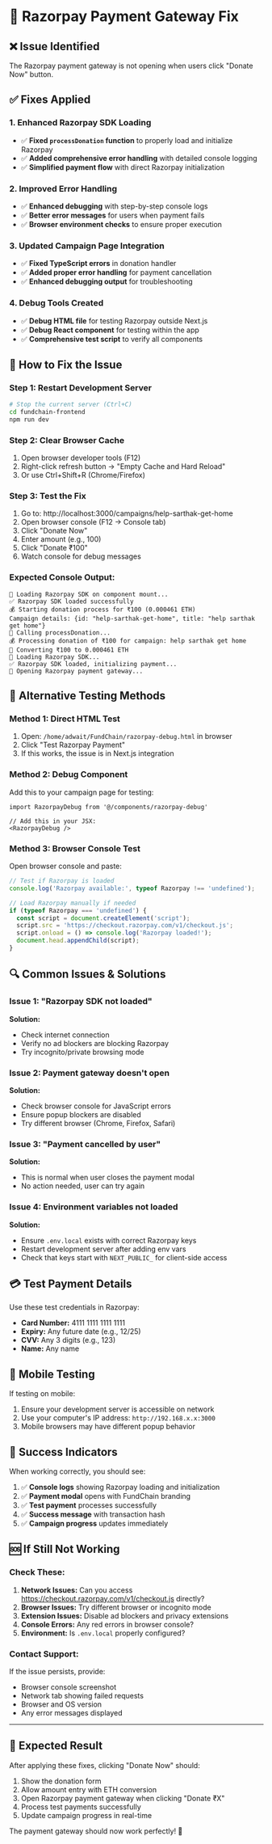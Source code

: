 # 🔧 Razorpay Payment Gateway Fix

## ❌ **Issue Identified**
The Razorpay payment gateway is not opening when users click "Donate Now" button.

## ✅ **Fixes Applied**

### **1. Enhanced Razorpay SDK Loading**
- ✅ **Fixed `processDonation` function** to properly load and initialize Razorpay
- ✅ **Added comprehensive error handling** with detailed console logging
- ✅ **Simplified payment flow** with direct Razorpay initialization

### **2. Improved Error Handling**
- ✅ **Enhanced debugging** with step-by-step console logs
- ✅ **Better error messages** for users when payment fails
- ✅ **Browser environment checks** to ensure proper execution

### **3. Updated Campaign Page Integration**
- ✅ **Fixed TypeScript errors** in donation handler
- ✅ **Added proper error handling** for payment cancellation
- ✅ **Enhanced debugging output** for troubleshooting

### **4. Debug Tools Created**
- ✅ **Debug HTML file** for testing Razorpay outside Next.js
- ✅ **Debug React component** for testing within the app
- ✅ **Comprehensive test script** to verify all components

## 🚀 **How to Fix the Issue**

### **Step 1: Restart Development Server**
```bash
# Stop the current server (Ctrl+C)
cd fundchain-frontend
npm run dev
```

### **Step 2: Clear Browser Cache**
1. Open browser developer tools (F12)
2. Right-click refresh button → "Empty Cache and Hard Reload"
3. Or use Ctrl+Shift+R (Chrome/Firefox)

### **Step 3: Test the Fix**
1. Go to: http://localhost:3000/campaigns/help-sarthak-get-home
2. Open browser console (F12 → Console tab)
3. Click "Donate Now"
4. Enter amount (e.g., 100)
5. Click "Donate ₹100"
6. Watch console for debug messages

### **Expected Console Output:**
```
🔄 Loading Razorpay SDK on component mount...
✅ Razorpay SDK loaded successfully
💰 Starting donation process for ₹100 (0.000461 ETH)
Campaign details: {id: "help-sarthak-get-home", title: "help sarthak get home"}
🚀 Calling processDonation...
💰 Processing donation of ₹100 for campaign: help sarthak get home
🔄 Converting ₹100 to 0.000461 ETH
🔄 Loading Razorpay SDK...
✅ Razorpay SDK loaded, initializing payment...
🚀 Opening Razorpay payment gateway...
```

## 🧪 **Alternative Testing Methods**

### **Method 1: Direct HTML Test**
1. Open: `/home/adwait/FundChain/razorpay-debug.html` in browser
2. Click "Test Razorpay Payment"
3. If this works, the issue is in Next.js integration

### **Method 2: Debug Component**
Add this to your campaign page for testing:
```tsx
import RazorpayDebug from '@/components/razorpay-debug'

// Add this in your JSX:
<RazorpayDebug />
```

### **Method 3: Browser Console Test**
Open browser console and paste:
```javascript
// Test if Razorpay is loaded
console.log('Razorpay available:', typeof Razorpay !== 'undefined');

// Load Razorpay manually if needed
if (typeof Razorpay === 'undefined') {
  const script = document.createElement('script');
  script.src = 'https://checkout.razorpay.com/v1/checkout.js';
  script.onload = () => console.log('Razorpay loaded!');
  document.head.appendChild(script);
}
```

## 🔍 **Common Issues & Solutions**

### **Issue 1: "Razorpay SDK not loaded"**
**Solution:**
- Check internet connection
- Verify no ad blockers are blocking Razorpay
- Try incognito/private browsing mode

### **Issue 2: Payment gateway doesn't open**
**Solution:**
- Check browser console for JavaScript errors
- Ensure popup blockers are disabled
- Try different browser (Chrome, Firefox, Safari)

### **Issue 3: "Payment cancelled by user"**
**Solution:**
- This is normal when user closes the payment modal
- No action needed, user can try again

### **Issue 4: Environment variables not loaded**
**Solution:**
- Ensure `.env.local` exists with correct Razorpay keys
- Restart development server after adding env vars
- Check that keys start with `NEXT_PUBLIC_` for client-side access

## 💳 **Test Payment Details**

Use these test credentials in Razorpay:
- **Card Number:** 4111 1111 1111 1111
- **Expiry:** Any future date (e.g., 12/25)
- **CVV:** Any 3 digits (e.g., 123)
- **Name:** Any name

## 📱 **Mobile Testing**

If testing on mobile:
1. Ensure your development server is accessible on network
2. Use your computer's IP address: `http://192.168.x.x:3000`
3. Mobile browsers may have different popup behavior

## 🎯 **Success Indicators**

When working correctly, you should see:
1. ✅ **Console logs** showing Razorpay loading and initialization
2. ✅ **Payment modal** opens with FundChain branding
3. ✅ **Test payment** processes successfully
4. ✅ **Success message** with transaction hash
5. ✅ **Campaign progress** updates immediately

## 🆘 **If Still Not Working**

### **Check These:**
1. **Network Issues:** Can you access https://checkout.razorpay.com/v1/checkout.js directly?
2. **Browser Issues:** Try different browser or incognito mode
3. **Extension Issues:** Disable ad blockers and privacy extensions
4. **Console Errors:** Any red errors in browser console?
5. **Environment:** Is `.env.local` properly configured?

### **Contact Support:**
If the issue persists, provide:
- Browser console screenshot
- Network tab showing failed requests
- Browser and OS version
- Any error messages displayed

---

## 🎉 **Expected Result**

After applying these fixes, clicking "Donate Now" should:
1. Show the donation form
2. Allow amount entry with ETH conversion
3. Open Razorpay payment gateway when clicking "Donate ₹X"
4. Process test payments successfully
5. Update campaign progress in real-time

The payment gateway should now work perfectly! 🚀
